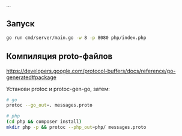 ...

## Запуск

```sh
go run cmd/server/main.go -w 8 -p 8080 php/index.php
```

## Компиляция proto-файлов

https://developers.google.com/protocol-buffers/docs/reference/go-generated#package

Установи protoc и protoc-gen-go, затем:

```sh
# go
protoc --go_out=. messages.proto
```

```sh
# php
(cd php && composer install)
mkdir php -p && protoc --php_out=php/ messages.proto
```
